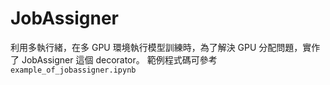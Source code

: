 # JobAssigner

利用多執行緒，在多 GPU 環境執行模型訓練時，為了解決 GPU 分配問題，實作了 JobAssigner 這個 decorator。 範例程式碼可參考 `example_of_jobassigner.ipynb`

